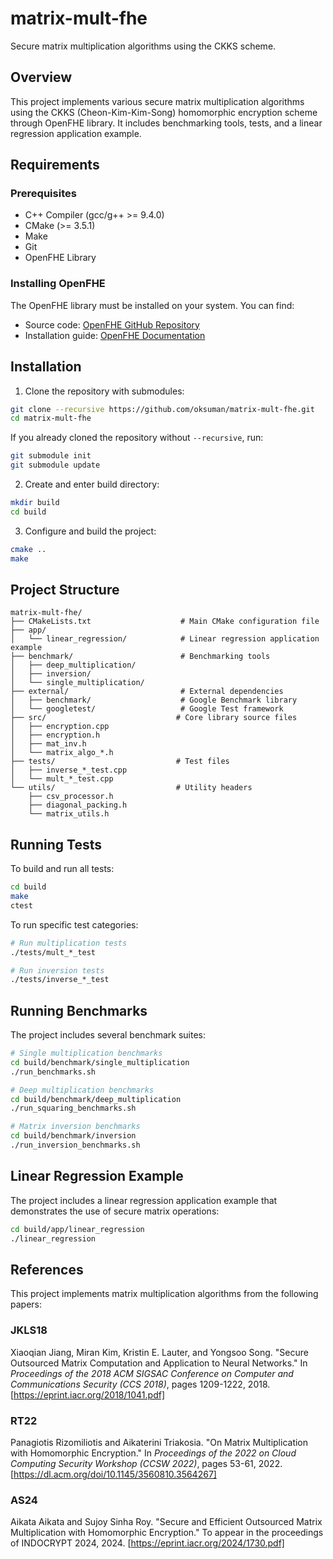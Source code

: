 # matrix-mult-fhe

Secure matrix multiplication algorithms using the CKKS scheme.

## Overview

This project implements various secure matrix multiplication algorithms using the CKKS (Cheon-Kim-Kim-Song) homomorphic encryption scheme through OpenFHE library. It includes benchmarking tools, tests, and a linear regression application example.

## Requirements

### Prerequisites
- C++ Compiler (gcc/g++ >= 9.4.0)
- CMake (>= 3.5.1)
- Make
- Git
- OpenFHE Library

### Installing OpenFHE
The OpenFHE library must be installed on your system. You can find:
- Source code: [OpenFHE GitHub Repository](https://github.com/openfheorg/openfhe-development)
- Installation guide: [OpenFHE Documentation](https://openfhe-development.readthedocs.io)

## Installation

1. Clone the repository with submodules:
```bash
git clone --recursive https://github.com/oksuman/matrix-mult-fhe.git
cd matrix-mult-fhe
```

If you already cloned the repository without `--recursive`, run:
```bash
git submodule init
git submodule update
```

2. Create and enter build directory:
```bash
mkdir build
cd build
```

3. Configure and build the project:
```bash
cmake ..
make
```

## Project Structure

```
matrix-mult-fhe/
├── CMakeLists.txt                    # Main CMake configuration file
├── app/
│   └── linear_regression/            # Linear regression application example
├── benchmark/                        # Benchmarking tools
│   ├── deep_multiplication/
│   ├── inversion/
│   └── single_multiplication/
├── external/                         # External dependencies
│   ├── benchmark/                    # Google Benchmark library
│   └── googletest/                   # Google Test framework
├── src/                             # Core library source files
│   ├── encryption.cpp
│   ├── encryption.h
│   ├── mat_inv.h
│   └── matrix_algo_*.h
├── tests/                           # Test files
│   ├── inverse_*_test.cpp
│   └── mult_*_test.cpp
└── utils/                           # Utility headers
    ├── csv_processor.h
    ├── diagonal_packing.h
    └── matrix_utils.h
```

## Running Tests

To build and run all tests:
```bash
cd build
make
ctest
```

To run specific test categories:
```bash
# Run multiplication tests
./tests/mult_*_test

# Run inversion tests
./tests/inverse_*_test
```

## Running Benchmarks

The project includes several benchmark suites:
```bash
# Single multiplication benchmarks
cd build/benchmark/single_multiplication
./run_benchmarks.sh

# Deep multiplication benchmarks
cd build/benchmark/deep_multiplication
./run_squaring_benchmarks.sh

# Matrix inversion benchmarks
cd build/benchmark/inversion
./run_inversion_benchmarks.sh
```

## Linear Regression Example

The project includes a linear regression application example that demonstrates the use of secure matrix operations:
```bash
cd build/app/linear_regression
./linear_regression
```
## References
This project implements matrix multiplication algorithms from the following papers:

### JKLS18
Xiaoqian Jiang, Miran Kim, Kristin E. Lauter, and Yongsoo Song. "Secure Outsourced Matrix Computation and Application to Neural Networks." In *Proceedings of the 2018 ACM SIGSAC Conference on Computer and Communications Security (CCS 2018)*, pages 1209-1222, 2018. [https://eprint.iacr.org/2018/1041.pdf]

### RT22
Panagiotis Rizomiliotis and Aikaterini Triakosia. "On Matrix Multiplication with Homomorphic Encryption." In *Proceedings of the 2022 on Cloud Computing Security Workshop (CCSW 2022)*, pages 53-61, 2022. [https://dl.acm.org/doi/10.1145/3560810.3564267]

### AS24
Aikata Aikata and Sujoy Sinha Roy. "Secure and Efficient Outsourced Matrix Multiplication with Homomorphic Encryption." To appear in the proceedings of INDOCRYPT 2024, 2024. [https://eprint.iacr.org/2024/1730.pdf]
